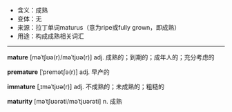 - <span class="definition">含义：成熟</span>
- <span class="definition">变体：无</span>
- <span class="definition">来源：拉丁单词maturus（意为ripe或fully grown，即成熟）</span>
- <span class="definition">用途：构成成熟相关词汇</span>

---

<span class="vocabulary">**mature**</span> [məˈtʃʊə(r)/məˈtjʊə(r)] adj. 成熟的；到期的；成年人的；充分考虑的

<span class="vocabulary">**premature**</span> [ˈpremətʃə(r)] adj. 早产的

<span class="vocabulary">**immature**</span> [ˌɪməˈtjʊə(r)] adj. 不成熟的；未成熟的；粗糙的

<span class="vocabulary">**maturity**</span> [məˈtʃʊərəti/məˈtjʊərəti] n. 成熟

